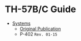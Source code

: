 # TH-57B/C Guide

 - [Systems](https://github.com/wesleyem/th57/blob/master/Systems.md#th-57bc-systems)
   - [Original Publication](https://www.cnatra.navy.mil/local/docs/pat-pubs/P-402.pdf)
   - P-402 `Rev. 01-15`
